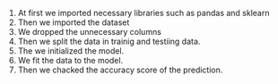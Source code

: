 1. At first we imported necessary libraries such as pandas and sklearn
2. Then we imported the dataset
3. We dropped the unnecessary columns
4. Then we split the data in trainig and testiing data.
5. The we initialized the model.
6. We fit the data to the model.
7. Then we chacked the accuracy score of the prediction.
